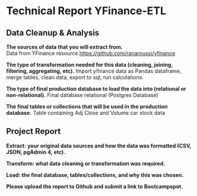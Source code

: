 # Technical Report YFinance-ETL 

## Data Cleanup & Analysis
<strong>The sources of data that you will extract from.</strong><br>
Data from YFinance resource https://github.com/ranaroussi/yfinance

<strong>The type of transformation needed for this data (cleaning, joining, filtering, aggregating, etc).</strong>
Import yfinance data as Pandas dataframe, merge tables, clean data, export to sql, run calculations. 

<strong>The type of final production database to load the data into (relational or non-relational).</strong>
Final database relational (Postgres Database)

<strong>The final tables or collections that will be used in the production database.</strong>
Table containing Adj Close and Volume car stock data

## Project Report
<strong>Extract: your original data sources and how the data was formatted (CSV, JSON, pgAdmin 4, etc).</strong>


<strong>Transform: what data cleaning or transformation was required.</strong>


<strong>Load: the final database, tables/collections, and why this was chosen.</strong>


<strong>Please upload the report to Github and submit a link to Bootcampspot.</strong>
